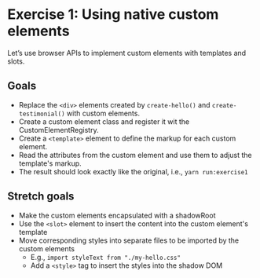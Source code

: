 # Exercise 1: Using native custom elements

Let’s use browser APIs to implement custom elements with templates and slots.

## Goals

* Replace the `<div>` elements created by `create-hello()` and `create-testimonial()` with custom elements.
* Create a custom element class and register it wit the CustomElementRegistry.
* Create a `<template>` element to define the markup for each custom element.
* Read the attributes from the custom element and use them to adjust the template's markup.
* The result should look exactly like the original, i.e., `yarn run:exercise1`

## Stretch goals

* Make the custom elements encapsulated with a shadowRoot
* Use the `<slot>` element to insert the content into the custom element's template
* Move corresponding styles into separate files to be imported by the custom elements
  * E.g., `import styleText from "./my-hello.css"`
  * Add a `<style>` tag to insert the styles into the shadow DOM
